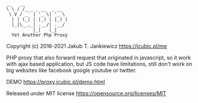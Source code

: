 ```
__   __
\ \ / /_ _ _ __  _ __
 \ V / _` | '_ \| '_ \
  | | (_| | |_) | |_) |
  |_|\__,_| .__/| .__/
          |_|   |_|
  Yet Another Php Proxy
```

Copyright (c) 2016-2021 Jakub T. Jankiewicz <https://jcubic.pl/me>

PHP proxy that also forward request that originated in javascript, so it work
with ajax based application, but JS code have limitations, still don't work on big websites like facebook google youtube or twitter.

DEMO <https://proxy.jcubic.pl/demo.html>

Released under MIT license <https://opensource.org/licenses/MIT>
